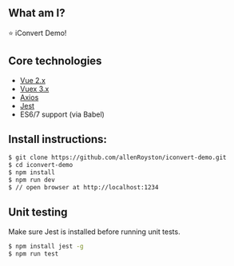 ## What am I?
⭐ iConvert Demo!

## Core technologies
- [Vue 2.x](https://vuejs.org/) 
- [Vuex 3.x](https://github.com/vuejs/vuex)
- [Axios](https://github.com/axios/axios)
- [Jest](https://jestjs.io/)
- ES6/7 support (via Babel) 

## Install instructions:
```sh
$ git clone https://github.com/allenRoyston/iconvert-demo.git
$ cd iconvert-demo
$ npm install 
$ npm run dev
$ // open browser at http://localhost:1234
```

## Unit testing
Make sure Jest is installed before running unit tests.
``` sh
$ npm install jest -g
$ npm run test
```

